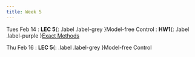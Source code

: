 ```yaml
---
title: Week 5
---
```


Tues Feb 14
: **LEC 5**{: .label .label-grey }Model-free Control
    : **HW1**{: .label .label-purple }[Exact Methods](https://classroom.github.com/a/rNYCAozH)

Thu Feb 16
: **LEC 5**{: .label .label-grey }Model-free Control